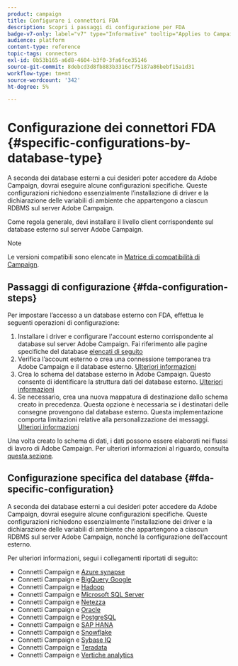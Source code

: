 ```yaml
---
product: campaign
title: Configurare i connettori FDA
description: Scopri i passaggi di configurazione per FDA
badge-v7-only: label="v7" type="Informative" tooltip="Applies to Campaign Classic v7 only"
audience: platform
content-type: reference
topic-tags: connectors
exl-id: 0b53b165-a6d8-4604-b3f0-3fa6fce35146
source-git-commit: 8debcd3d8fb883b3316cf75187a86bebf15a1d31
workflow-type: tm+mt
source-wordcount: '342'
ht-degree: 5%

---
```


# Configurazione dei connettori FDA {#specific-configurations-by-database-type}



A seconda dei database esterni a cui desideri poter accedere da Adobe Campaign, dovrai eseguire alcune configurazioni specifiche. Queste configurazioni richiedono essenzialmente l’installazione di driver e la dichiarazione delle variabili di ambiente che appartengono a ciascun RDBMS sul server Adobe Campaign.

Come regola generale, devi installare il livello client corrispondente sul database esterno sul server Adobe Campaign.

>[!NOTE]
>
>Le versioni compatibili sono elencate in [Matrice di compatibilità di Campaign](../../rn/using/compatibility-matrix.md#FederatedDataAccessFDA).

## Passaggi di configurazione {#fda-configuration-steps}

Per impostare l’accesso a un database esterno con FDA, effettua le seguenti operazioni di configurazione:

1. Installare i driver e configurare l&#39;account esterno corrispondente al database sul server Adobe Campaign. Fai riferimento alle pagine specifiche del database [elencati di seguito](#fda-specific-configuration)
1. Verifica l’account esterno o crea una connessione temporanea tra Adobe Campaign e il database esterno. [Ulteriori informazioni](../../installation/using/connecting-to-database.md)
1. Crea lo schema del database esterno in Adobe Campaign. Questo consente di identificare la struttura dati del database esterno. [Ulteriori informazioni](../../installation/using/creating-data-schema.md)
1. Se necessario, crea una nuova mappatura di destinazione dallo schema creato in precedenza. Questa opzione è necessaria se i destinatari delle consegne provengono dal database esterno. Questa implementazione comporta limitazioni relative alla personalizzazione dei messaggi. [Ulteriori informazioni](../../installation/using/defining-data-mapping.md)

Una volta creato lo schema di dati, i dati possono essere elaborati nei flussi di lavoro di Adobe Campaign. Per ulteriori informazioni al riguardo, consulta [questa sezione](../../workflow/using/accessing-an-external-database--fda-.md).

## Configurazione specifica del database {#fda-specific-configuration}

A seconda dei database esterni a cui desideri poter accedere da Adobe Campaign, dovrai eseguire alcune configurazioni specifiche. Queste configurazioni richiedono essenzialmente l’installazione dei driver e la dichiarazione delle variabili di ambiente che appartengono a ciascun RDBMS sul server Adobe Campaign, nonché la configurazione dell’account esterno.

Per ulteriori informazioni, segui i collegamenti riportati di seguito:

* Connetti Campaign e [Azure synapse](../../installation/using/configure-fda-synapse.md)
* Connetti Campaign e [BigQuery Google](../../installation/using/configure-fda-google-big-query.md)
* Connetti Campaign e [Hadoop](../../installation/using/configure-fda-hadoop.md)
* Connetti Campaign e [Microsoft SQL Server](../../installation/using/configure-fda-sql.md)
* Connetti Campaign e [Netezza](../../installation/using/configure-fda-netezza.md)
* Connetti Campaign e [Oracle](../../installation/using/configure-fda-oracle.md)
* Connetti Campaign e [PostgreSQL](../../installation/using/configure-fda-postgresql.md)
* Connetti Campaign e [SAP HANA](../../installation/using/configure-fda-sap-hana.md)
* Connetti Campaign e [Snowflake](../../installation/using/configure-fda-snowflake.md)
* Connetti Campaign e [Sybase IQ](../../installation/using/configure-fda-sybase.md)
* Connetti Campaign e [Teradata](../../installation/using/configure-fda-teradata.md)
* Connetti Campaign e [Vertiche analytics](../../installation/using/configure-fda-vertica.md)
